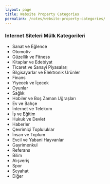```yaml
---
layout: page
title: Website Property Categories
permalink: /notes/website-property-categories/
---
```


### Internet Siteleri Mülk Kategorileri

* Sanat ve Eğlence
* Otomotiv
* Güzellik ve Fitness
* Kitaplar ve Edebiyat
* Ticaret ve Sanayi Piyasaları
* Bilgisayarlar ve Elektronik Ürünler
* Finans
* Yiyecek ve İçecek
* Oyunlar
* Sağlık
* Hobiler ve Boş Zaman Uğraşları
* Ev ve Bahçe
* İnternet ve Telekom
* İş ve Eğitim
* Hukuk ve Devlet
* Haberler
* Çevrimiçi Topluluklar
* İnsan ve Toplum
* Evcil ve Yabani Hayvanlar
* Gayrimenkul
* Referans
* Bilim
* Alışveriş
* Spor
* Seyahat
* Diğer
